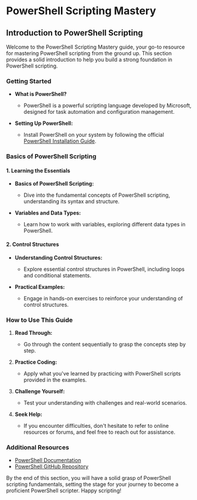 # PowerShell Scripting Mastery

## Introduction to PowerShell Scripting

Welcome to the PowerShell Scripting Mastery guide, your go-to resource for mastering PowerShell scripting from the ground up. This section provides a solid introduction to help you build a strong foundation in PowerShell scripting.

### Getting Started

- **What is PowerShell?**
  - PowerShell is a powerful scripting language developed by Microsoft, designed for task automation and configuration management.

- **Setting Up PowerShell:**
  - Install PowerShell on your system by following the official [PowerShell Installation Guide](https://docs.microsoft.com/en-us/powershell/scripting/install/installing-powershell).

### Basics of PowerShell Scripting

#### 1. Learning the Essentials

- **Basics of PowerShell Scripting:**
  - Dive into the fundamental concepts of PowerShell scripting, understanding its syntax and structure.

- **Variables and Data Types:**
  - Learn how to work with variables, exploring different data types in PowerShell.

#### 2. Control Structures

- **Understanding Control Structures:**
  - Explore essential control structures in PowerShell, including loops and conditional statements.

- **Practical Examples:**
  - Engage in hands-on exercises to reinforce your understanding of control structures.

### How to Use This Guide

1. **Read Through:**
   - Go through the content sequentially to grasp the concepts step by step.

2. **Practice Coding:**
   - Apply what you've learned by practicing with PowerShell scripts provided in the examples.

3. **Challenge Yourself:**
   - Test your understanding with challenges and real-world scenarios.

4. **Seek Help:**
   - If you encounter difficulties, don't hesitate to refer to online resources or forums, and feel free to reach out for assistance.

### Additional Resources

- [PowerShell Documentation](https://docs.microsoft.com/en-us/powershell)
- [PowerShell GitHub Repository](https://github.com/PowerShell/PowerShell)

By the end of this section, you will have a solid grasp of PowerShell scripting fundamentals, setting the stage for your journey to become a proficient PowerShell scripter. Happy scripting!
